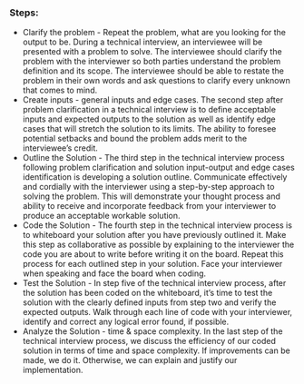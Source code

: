 
### Steps:
* Clarify the problem - Repeat the problem, what are you looking for the output to be. During a technical interview, an interviewee will be presented with a problem to solve. The interviewee should clarify the problem with the interviewer so both parties understand the problem definition and its scope. The interviewee should be able to restate the problem in their own words and ask questions to clarify every unknown that comes to mind.
* Create inputs - general inputs and edge cases. The second step after problem clarification in a technical interview is to define acceptable inputs and expected outputs to the solution as well as identify edge cases that will stretch the solution to its limits. The ability to foresee potential setbacks and bound the problem adds merit to the interviewee’s credit.
* Outline the Solution - The third step in the technical interview process following problem clarification and solution input-output and edge cases identification is developing a solution outline. Communicate effectively and cordially with the interviewer using a step-by-step approach to solving the problem. This will demonstrate your thought process and ability to receive and incorporate feedback from your interviewer to produce an acceptable workable solution.
* Code the Solution - The fourth step in the technical interview process is to whiteboard your solution after you have previously outlined it. Make this step as collaborative as possible by explaining to the interviewer the code you are about to write before writing it on the board. Repeat this process for each outlined step in your solution. Face your interviewer when speaking and face the board when coding.
* Test the Solution - In step five of the technical interview process, after the solution has been coded on the whiteboard, it’s time to test the solution with the clearly defined inputs from step two and verify the expected outputs. Walk through each line of code with your interviewer, identify and correct any logical error found, if possible.
* Analyze the Solution - time & space complexity. In the last step of the technical interview process, we discuss the efficiency of our coded solution in terms of time and space complexity. If improvements can be made, we do it. Otherwise, we can explain and justify our implementation.







